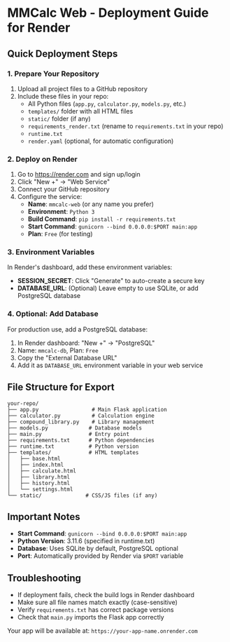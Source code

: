 # MMCalc Web - Deployment Guide for Render

## Quick Deployment Steps

### 1. Prepare Your Repository
1. Upload all project files to a GitHub repository
2. Include these files in your repo:
   - All Python files (`app.py`, `calculator.py`, `models.py`, etc.)
   - `templates/` folder with all HTML files
   - `static/` folder (if any)
   - `requirements_render.txt` (rename to `requirements.txt` in your repo)
   - `runtime.txt`
   - `render.yaml` (optional, for automatic configuration)

### 2. Deploy on Render
1. Go to https://render.com and sign up/login
2. Click "New +" → "Web Service"
3. Connect your GitHub repository
4. Configure the service:
   - **Name**: `mmcalc-web` (or any name you prefer)
   - **Environment**: `Python 3`
   - **Build Command**: `pip install -r requirements.txt`
   - **Start Command**: `gunicorn --bind 0.0.0.0:$PORT main:app`
   - **Plan**: `Free` (for testing)

### 3. Environment Variables
In Render's dashboard, add these environment variables:
- **SESSION_SECRET**: Click "Generate" to auto-create a secure key
- **DATABASE_URL**: (Optional) Leave empty to use SQLite, or add PostgreSQL database

### 4. Optional: Add Database
For production use, add a PostgreSQL database:
1. In Render dashboard: "New +" → "PostgreSQL"
2. Name: `mmcalc-db`, Plan: `Free`
3. Copy the "External Database URL" 
4. Add it as `DATABASE_URL` environment variable in your web service

## File Structure for Export
```
your-repo/
├── app.py                 # Main Flask application
├── calculator.py          # Calculation engine
├── compound_library.py    # Library management
├── models.py             # Database models
├── main.py               # Entry point
├── requirements.txt      # Python dependencies
├── runtime.txt           # Python version
├── templates/            # HTML templates
│   ├── base.html
│   ├── index.html
│   ├── calculate.html
│   ├── library.html
│   ├── history.html
│   └── settings.html
└── static/              # CSS/JS files (if any)

```

## Important Notes
- **Start Command**: `gunicorn --bind 0.0.0.0:$PORT main:app`
- **Python Version**: 3.11.6 (specified in runtime.txt)
- **Database**: Uses SQLite by default, PostgreSQL optional
- **Port**: Automatically provided by Render via `$PORT` variable

## Troubleshooting
- If deployment fails, check the build logs in Render dashboard
- Make sure all file names match exactly (case-sensitive)
- Verify `requirements.txt` has correct package versions
- Check that `main.py` imports the Flask app correctly

Your app will be available at: `https://your-app-name.onrender.com`